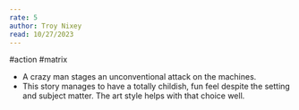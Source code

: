 ```yaml
---
rate: 5
author: Troy Nixey
read: 10/27/2023
---
```


#action #matrix 
- A crazy man stages an unconventional attack on the machines.
- This story manages to have a totally childish, fun feel despite the setting and subject matter. The art style helps with that choice well.